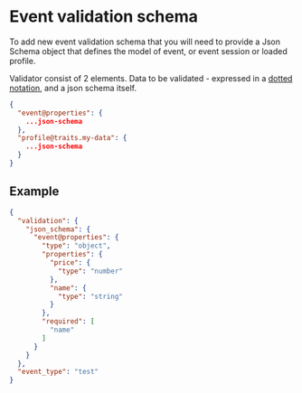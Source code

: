 # Event validation schema

To add new event validation schema that you will need to provide a Json Schema object that defines the model of event,
or event session or loaded profile.

Validator consist of 2 elements. Data to be validated - expressed in a [dotted notation](dot_notation.md), and a
json schema itself.

```json
{
  "event@properties": {
    ...json-schema
  },
  "profile@traits.my-data": {
    ...json-schema
  }
}
```

## Example


```json title="Real example - for event@properties"
{
  "validation": {
    "json_schema": {
      "event@properties": {
        "type": "object",
        "properties": {
          "price": {
            "type": "number"
          },
          "name": {
            "type": "string"
          }
        },
        "required": [
          "name"
        ]
      }
    }
  },
  "event_type": "test"
}
```